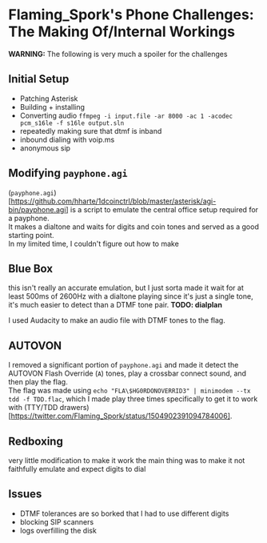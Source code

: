 # Flaming_Spork's Phone Challenges: The Making Of/Internal Workings

**WARNING:** The following is very much a spoiler for the challenges

## Initial Setup
* Patching Asterisk
* Building + installing
* Converting audio
`ffmpeg -i input.file -ar 8000 -ac 1 -acodec pcm_s16le -f s16le output.sln`
* repeatedly making sure that dtmf is inband
* inbound dialing with voip.ms
* anonymous sip

## Modifying `payphone.agi`
(`payphone.agi`)[https://github.com/hharte/1dcoinctrl/blob/master/asterisk/agi-bin/payphone.agi] is a script to emulate the central office setup required for a payphone.  
It makes a dialtone and waits for digits and coin tones and served as a good starting point.  
In my limited time, I couldn't figure out how to make 

## Blue Box
this isn't really an accurate emulation, but I just sorta made it wait for at least 500ms of 2600Hz with a dialtone playing
since it's just a single tone, it's much easier to detect than a DTMF tone pair.
**TODO: dialplan**

I used Audacity to make an audio file with DTMF tones to the flag.

## AUTOVON
I removed a significant portion of `payphone.agi` and made it detect the AUTOVON Flash Override (`A`) tones, play a crossbar connect sound, and then play the flag.  
The flag was made using `echo "FLA\$HG0RDONOVERRID3" | minimodem --tx tdd -f TDD.flac`, which I made play three times specifically to get it to work with (TTY/TDD drawers)[https://twitter.com/Flaming_Spork/status/1504902391094784006].

## Redboxing
very little modification to make it work
the main thing was to make it not faithfully emulate and expect digits to dial

## Issues
* DTMF tolerances are so borked that I had to use different digits
* blocking SIP scanners
* logs overfilling the disk
